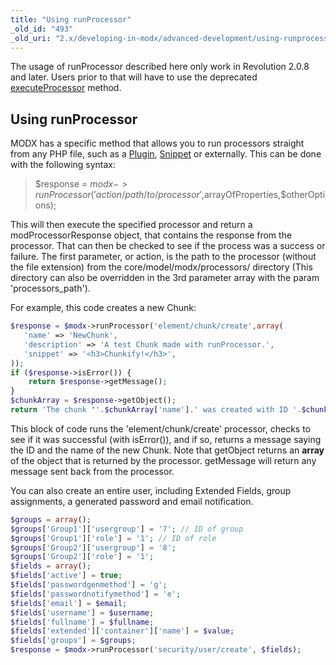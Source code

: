 ```yaml
---
title: "Using runProcessor"
_old_id: "493"
_old_uri: "2.x/developing-in-modx/advanced-development/using-runprocessor"
---
```


The usage of runProcessor described here only work in Revolution 2.0.8 and later. Users prior to that will have to use the deprecated [executeProcessor](extending-modx/modx-class/reference/modx.executeprocessor "modX.executeProcessor") method. 

## Using runProcessor

MODX has a specific method that allows you to run processors straight from any PHP file, such as a [Plugin](extending-modx/plugins "Plugins"), [Snippet](extending-modx/snippets "Snippets") or externally. This can be done with the following syntax:

> $response = $modx->runProcessor('action/path/to/processor',$arrayOfProperties,$otherOptions);

This will then execute the specified processor and return a modProcessorResponse object, that contains the response from the processor. That can then be checked to see if the process was a success or failure. The first parameter, or action, is the path to the processor (without the file extension) from the core/model/modx/processors/ directory (This directory can also be overridden in the 3rd parameter array with the param 'processors\_path').

For example, this code creates a new Chunk:

``` php 
$response = $modx->runProcessor('element/chunk/create',array(
   'name' => 'NewChunk',
   'description' => 'A test Chunk made with runProcessor.',
   'snippet' => '<h3>Chunkify!</h3>',
));
if ($response->isError()) {
    return $response->getMessage();
}
$chunkArray = $response->getObject();
return 'The chunk "'.$chunkArray['name'].' was created with ID '.$chunkArray['id'];
```

This block of code runs the 'element/chunk/create' processor, checks to see if it was successful (with isError()), and if so, returns a message saying the ID and the name of the new Chunk. Note that getObject returns an **array** of the object that is returned by the processor. getMessage will return any message sent back from the processor.

You can also create an entire user, including Extended Fields, group assignments, a generated password and email notification.

``` php 
$groups = array();
$groups['Group1']['usergroup'] = '7'; // ID of group
$groups['Group1']['role'] = '1'; // ID of role
$groups['Group2']['usergroup'] = '8';
$groups['Group2']['role'] = '1';
$fields = array();
$fields['active'] = true;
$fields['passwordgenmethod'] = 'g';
$fields['passwordnotifymethod'] = 'e';
$fields['email'] = $email; 
$fields['username'] = $username;
$fields['fullname'] = $fullname;
$fields['extended']['container']['name'] = $value;
$fields['groups'] = $groups;
$response = $modx->runProcessor('security/user/create', $fields);
```

